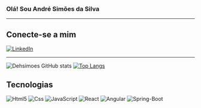 ### Olá! Sou André Simões da Silva
---
## Conecte-se a mim
[![LinkedIn](https://img.shields.io/badge/LinkedIn-0077B5?style=for-the-badge&logo=linkedin&logoColor=white)](https://www.linkedin.com/in/andre-simoes-384259137/)

---
![Dehsimoes GitHub stats](https://github-readme-stats.vercel.app/api?username=dehsimoes&show_icons=true&theme=dark)
[![Top Langs](https://github-readme-stats.vercel.app/api/top-langs/?username=dehsimoes&layout=compact)](https://github.com/dehsimoes/github-readme-stats)

## Tecnologias
<div>
  <img aligne="center" alt="Html5" src="https://img.shields.io/badge/HTML-239120?style=for-the-badge&logo=html5&logoColor=white">
  <img aligne="center" alt="Css" src="https://img.shields.io/badge/CSS-239120?&style=for-the-badge&logo=css3&logoColor=white">
  <img aligne="center" alt="JavaScript" src="https://img.shields.io/badge/JavaScript-F7DF1E?style=for-the-badge&logo=javascript&logoColor=black">
  <img aligne="center" alt="React" src="https://img.shields.io/badge/React-20232A?style=for-the-badge&logo=react&logoColor=61DAFB">
  <img aligne="center" alt="Angular" src="https://img.shields.io/badge/Angular-DD0031?style=for-the-badge&logo=angular&logoColor=white">
  <img aligne="center" alt="Spring-Boot" src="https://img.shields.io/badge/Spring-6DB33F?style=for-the-badge&logo=spring&logoColor=white">
</div>
